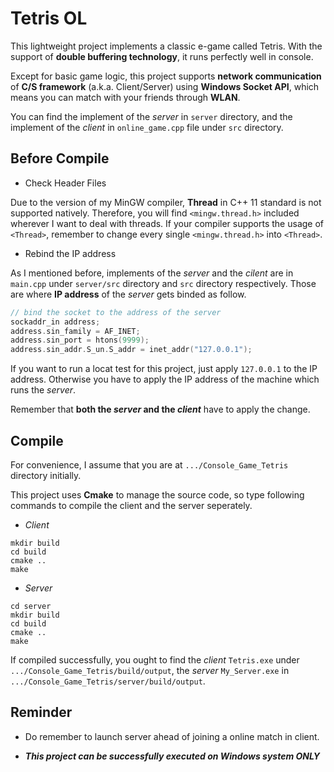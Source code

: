 # Tetris OL

This lightweight project implements a classic e-game called Tetris. With the support of **double buffering technology**, it runs perfectly well in console.  
  
Except for basic game logic, this project supports **network communication** of **C/S framework** (a.k.a. Client/Server) using **Windows Socket API**, which means you can match with your friends through **WLAN**.  
  
You can find the implement of the *server* in `server` directory, and the implement of the *client* in `online_game.cpp` file under `src` directory.  

## Before Compile
* Check Header Files  
  
Due to the version of my MinGW compiler, **Thread** in C++ 11 standard is not supported natively. Therefore, you will find `<mingw.thread.h>` included wherever I want to deal with threads. If your compiler supports the usage of `<Thread>`, remember to change every single `<mingw.thread.h>` into `<Thread>`.  
  
* Rebind the IP address  
  
As I mentioned before, implements of the *server* and the *cilent* are in `main.cpp` under `server/src` directory and `src` directory respectively. Those are where **IP address** of the *server* gets binded as follow.  
```C++
// bind the socket to the address of the server
sockaddr_in address;  
address.sin_family = AF_INET;  
address.sin_port = htons(9999);  
address.sin_addr.S_un.S_addr = inet_addr("127.0.0.1");
```  
  
If you want to run a locat test for this project, just apply `127.0.0.1` to the IP address. Otherwise you have to apply the IP address of the machine which runs the *server*.  
  
Remember that **both the *server* and the *client*** have to apply the change.  

## Compile
For convenience, I assume that you are at `.../Console_Game_Tetris` directory initially.  
  
This project uses **Cmake** to manage the source code, so type following commands to compile the client and the server seperately.
* *Client*  
```
mkdir build
cd build
cmake ..
make
```  
* *Server*
```
cd server
mkdir build
cd build
cmake ..
make
```  
  
If compiled successfully, you ought to find the *client* `Tetris.exe` under  `.../Console_Game_Tetris/build/output`, the *server* `My_Server.exe` in `.../Console_Game_Tetris/server/build/output`.

## Reminder

* Do remember to launch server ahead of joining a online match in client.  
  
* ***This project can be successfully executed on Windows system ONLY*** 
